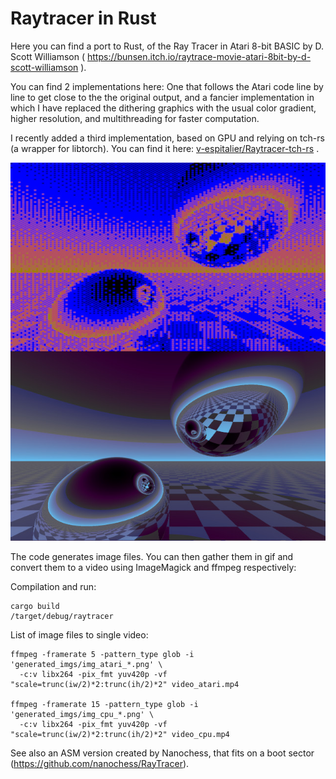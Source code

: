 
# Raytracer in Rust

Here you can find a port to Rust, of the Ray Tracer in Atari 8-bit BASIC by D. Scott Williamson ( https://bunsen.itch.io/raytrace-movie-atari-8bit-by-d-scott-williamson ).

You can find 2 implementations here: One that follows the Atari code line by line to get close to the the original output, and a fancier implementation in which I have replaced the dithering graphics with the usual color gradient, higher resolution, and multithreading for faster computation. 

I recently added a third implementation, based on GPU and relying on tch-rs (a wrapper for libtorch). You can find it here: [v-espitalier/Raytracer-tch-rs](https://github.com/v-espitalier/Raytracer-tch-rs) .

![Example of atari, cpu, gpu images](examples_imgs/atari_cpu.jpg)

The code generates image files. You can then gather them in gif and convert them to a video using ImageMagick and ffmpeg respectively:

Compilation and run:
~~~
cargo build
/target/debug/raytracer
~~~

List of image files to single video:
~~~
ffmpeg -framerate 5 -pattern_type glob -i 'generated_imgs/img_atari_*.png' \
  -c:v libx264 -pix_fmt yuv420p -vf "scale=trunc(iw/2)*2:trunc(ih/2)*2" video_atari.mp4

ffmpeg -framerate 15 -pattern_type glob -i 'generated_imgs/img_cpu_*.png' \
  -c:v libx264 -pix_fmt yuv420p -vf "scale=trunc(iw/2)*2:trunc(ih/2)*2" video_cpu.mp4
~~~

See also an ASM version created by Nanochess, that fits on a boot sector (https://github.com/nanochess/RayTracer).
